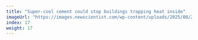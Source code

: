 ```yaml
---
title: "Super-cool cement could stop buildings trapping heat inside"
imageUrl: "https://images.newscientist.com/wp-content/uploads/2025/08/20153107/SEI_262737271.jpg?width=788"
index: 17
weight: 17
---
```

